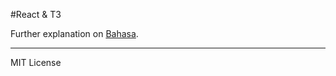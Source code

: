 #React & T3

Further explanation on [Bahasa](https://medium.com/@junwatu/react-t3-f6c3e4f748ab#.ug18qpkba).

---

MIT License
